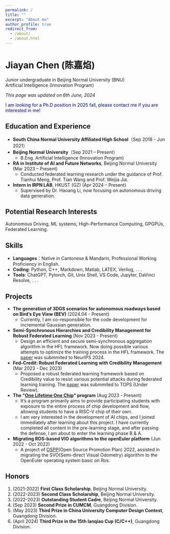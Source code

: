 ```yaml
---
permalink: /
title: ""
excerpt: "About me"
author_profile: true
redirect_from: 
  - /about/
  - /about.html
---
```


# Jiayan Chen (陈嘉焰)
Junior undergraduate in Beijing Normal University (BNU)<br />
Artificial Intelligence (Innovation Program)<br />

*This page was updated on 6th June, 2024*

<font color="#000080"> I am looking for a Ph.D position in 2025 fall, please contact me if you are interested in me! </font>

## Education and Experience

- **South China Normal University Affiliated High School**（Sep 2018 - Jun 2021）
- **Beijing Normal University**（Sep 2021 – Present）
  - B.Eng. Artificial Intelligence (Innovation Program)
- **RA in Institute of AI and Future Networks**, Beijing Normal University (Mar 2023 – Present)
  - Conducted federated learning research under the guidance of Prof. Tianhui Meng, Prof. Tian Wang and Prof. Weijia Jia.  
- **Intern in IRPN LAB**, HKUST (GZ) (Apr 2024 – Present)
  - Supervised by Dr. Haoang Li, now focusing on autonomous driving data generation.

## Potential Research Interests
Autonomous Driving, ML systems, High-Performance Computing, GPGPUs, Federated Learning.

## Skills

- **Languages**：Native in Cantonese & Mandarin, Professional Working Proficiency in English.
- **Coding**: Python, C++, Markdown, Matlab, LATEX, Verilog, . . .
- **Tools**: ChatGPT, Pytorch, Git, Unix Shell, VS Code, Jupyter, DaVinci Resolve, . . .

## Projects

- **The generation of 3DGS scenarios for autonomous roadways based on Bird’s Eye View (BEV)** (2024.04 - Present)
  - Currently, I am co-responsible for the code development for incremental Gaussian generation.
- **Semi-Synchronous Hierarchies and Credibility Management for Robust Federated Learning** (Nov 2023 - Present)  
  - Design an efficient and secure semi-synchronous aggregation algorithm in the HFL framework. Now doing possible various attempts to optimize the training process in the HFL framework. The [paper](http://ryan-utopia.com/files/paper_semi_fl.pdf) was submmited to NeurIPS 2024.
- **Fed-Credit: Robust Federated Learning with Credibility Management** (Mar 2023 - Dec 2023)  
  - Proposed a robust federated learning framework based on Credibility value to resist various potential attacks during federated learning training. The [paper](http://ryan-utopia.com/files/paper_fed_credit.pdf) was submmited to TOPS (Under Review).
- **The "[One Lifetime One Chip](https://ysyx.oscc.cc/)" program**  (Aug 2023 - Present)
  - It’s a program primarily aims to provide participating students with exposure to the entire process of chip development and flow, allowing students to have a RISC-V chip of their own.	
  - I am very interested in the development of AI chips, and I joined immediately after learning about this project. I have currently completed all content in the pre-learning stage, and after passing the defense, I am about to enter the learning phase B & A.
- **Migrating ROS-based VIO algorithms to the openEuler platform** (Jun 2022 - Oct 2022)  
  - A project of [OSPP](https://summer-ospp.ac.cn/ )(Open Source Promotion Plan) 2022, assisted in migrating the SVO(Semi-direct Visual Odometry) algorithm to the OpenEuler operating system basic on Ros.

## Honors

1. (2021-2022) **First Class Scholarship**, Beijing Normal University.
2. (2022-2023) **Second Class Scholarship**, Beijing Normal University.
3. (2022-2023) **Outstanding Student Cadre**, Beijing Normal University.
4. (Sep 2023) **Second Prize in CUMCM**, Guangdong Division.
5. (May 2023) **Third Prize in China University Computer Design Contest**, Guangdong Division.
6. (April 2024) **Third Prize in the 15th lanqiao Cup (C/C++)**, Guangdong Division.